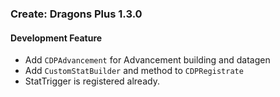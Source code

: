### Create: Dragons Plus 1.3.0

#### Development Feature

- Add `CDPAdvancement` for Advancement building and datagen
- Add `CustomStatBuilder` and method to `CDPRegistrate`
- StatTrigger is registered already.